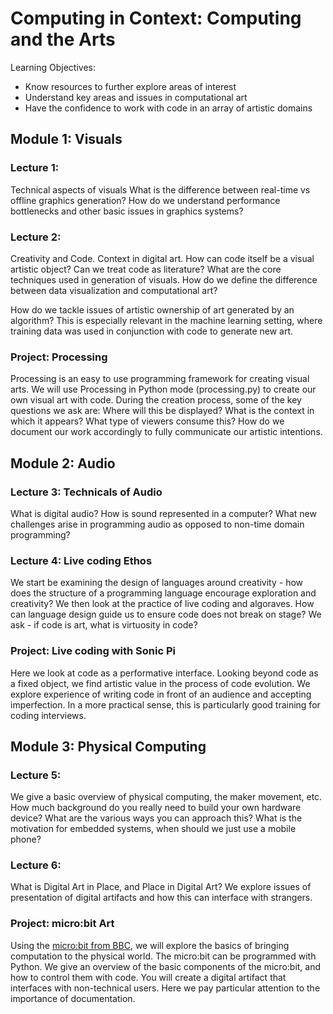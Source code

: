 # Computing in Context: Computing and the Arts

Learning Objectives:

- Know resources to further explore areas of interest
- Understand key areas and issues in computational art
- Have the confidence to work with code in an array of artistic domains

## Module 1: Visuals

### Lecture 1: 
Technical aspects of visuals 
What is the difference between real-time vs offline graphics generation?
How do we understand performance bottlenecks and other basic issues in graphics systems?

### Lecture 2: 
Creativity and Code. Context in digital art. 
How can code itself be a visual artistic object? Can we treat code as literature?
What are the core techniques used in generation of visuals.
How do we define the difference between data visualization and computational art?

How do we tackle issues of artistic ownership of art generated by an algorithm?
This is especially relevant in the machine learning setting, where training data was used in conjunction with code to generate new art.

### Project: Processing

Processing is an easy to use programming framework for creating visual arts.
We will use Processing in Python mode (processing.py) to create our own visual art with code.
During the creation process, some of the key questions we ask are:
Where will this be displayed? What is the context in which it appears? What type of viewers consume this? How do we document our work accordingly to fully communicate our artistic intentions.

## Module 2: Audio

### Lecture 3: Technicals of Audio 
What is digital audio? How is sound represented in a computer?
What new challenges arise in programming audio as opposed to non-time domain programming?

### Lecture 4: Live coding Ethos

We start be examining the design of languages around creativity - how does the structure of a programming language encourage exploration and creativity?
We then look at the practice of live coding and algoraves.
How can language design guide us to ensure code does not break on stage?
We ask - if code is art, what is virtuosity in code?

### Project: Live coding with Sonic Pi

Here we look at code as a performative interface. 
Looking beyond code as a fixed object, we find artistic value in the process of code evolution.
We explore experience of writing code in front of an audience and accepting imperfection.
In a more practical sense, this is particularly good training for coding interviews.

## Module 3: Physical Computing

### Lecture 5: 
We give a basic overview of physical computing, the maker movement, etc.
How much background do you really need to build your own hardware device?
What are the various ways you can approach this?
What is the motivation for embedded systems, when should we just use a mobile phone?

### Lecture 6: 
What is Digital Art in Place, and Place in Digital Art?
We explore issues of presentation of digital artifacts and how this can interface with strangers.

### Project: micro:bit Art

Using the [micro:bit from BBC](https://microbit.org/), we will explore the basics of bringing computation to the physical world.
The micro:bit can be programmed with Python. 
We give an overview of the basic components of the micro:bit, and how to control them with code.
You will create a digital artifact that interfaces with non-technical users.
Here we pay particular attention to the importance of documentation.

